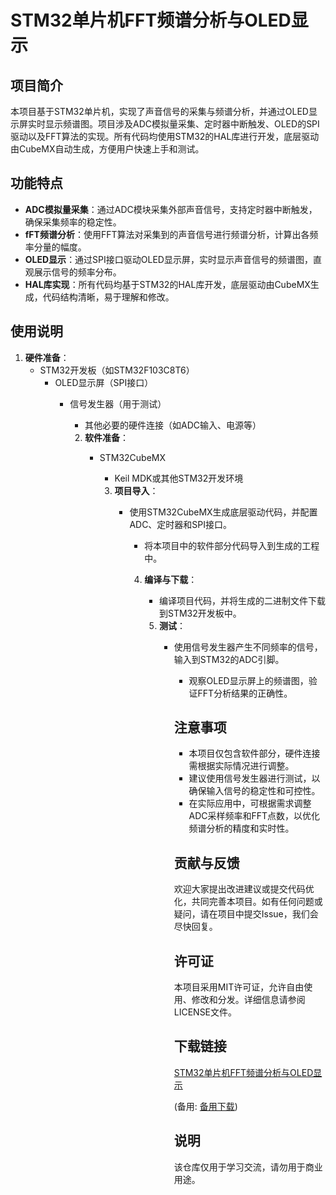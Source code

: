 # STM32单片机FFT频谱分析与OLED显示

## 项目简介

本项目基于STM32单片机，实现了声音信号的采集与频谱分析，并通过OLED显示屏实时显示频谱图。项目涉及ADC模拟量采集、定时器中断触发、OLED的SPI驱动以及FFT算法的实现。所有代码均使用STM32的HAL库进行开发，底层驱动由CubeMX自动生成，方便用户快速上手和测试。

## 功能特点

- **ADC模拟量采集**：通过ADC模块采集外部声音信号，支持定时器中断触发，确保采集频率的稳定性。
- **fFT频谱分析**：使用FFT算法对采集到的声音信号进行频谱分析，计算出各频率分量的幅度。
- **OLED显示**：通过SPI接口驱动OLED显示屏，实时显示声音信号的频谱图，直观展示信号的频率分布。
- **HAL库实现**：所有代码均基于STM32的HAL库开发，底层驱动由CubeMX生成，代码结构清晰，易于理解和修改。

## 使用说明

1. **硬件准备**：
   - STM32开发板（如STM32F103C8T6）
      - OLED显示屏（SPI接口）
         - 信号发生器（用于测试）
            - 其他必要的硬件连接（如ADC输入、电源等）

            2. **软件准备**：
               - STM32CubeMX
                  - Keil MDK或其他STM32开发环境

                  3. **项目导入**：
                     - 使用STM32CubeMX生成底层驱动代码，并配置ADC、定时器和SPI接口。
                        - 将本项目中的软件部分代码导入到生成的工程中。

                        4. **编译与下载**：
                           - 编译项目代码，并将生成的二进制文件下载到STM32开发板中。

                           5. **测试**：
                              - 使用信号发生器产生不同频率的信号，输入到STM32的ADC引脚。
                                 - 观察OLED显示屏上的频谱图，验证FFT分析结果的正确性。

                                 ## 注意事项

                                 - 本项目仅包含软件部分，硬件连接需根据实际情况进行调整。
                                 - 建议使用信号发生器进行测试，以确保输入信号的稳定性和可控性。
                                 - 在实际应用中，可根据需求调整ADC采样频率和FFT点数，以优化频谱分析的精度和实时性。

                                 ## 贡献与反馈

                                 欢迎大家提出改进建议或提交代码优化，共同完善本项目。如有任何问题或疑问，请在项目中提交Issue，我们会尽快回复。

                                 ## 许可证

                                 本项目采用MIT许可证，允许自由使用、修改和分发。详细信息请参阅LICENSE文件。

                                 ## 下载链接
                                 [STM32单片机FFT频谱分析与OLED显示](https://pan.quark.cn/s/b858787f51de) 

                                 (备用: [备用下载](https://pan.baidu.com/s/1xaY0U_OC7ZZuEeeI-DwQUg?pwd=1234))

                                 ## 说明

                                 该仓库仅用于学习交流，请勿用于商业用途。

